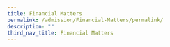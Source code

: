 ```yaml
---
title: Financial Matters
permalink: /admission/Financial-Matters/permalink/
description: ""
third_nav_title: Financial Matters
---
```

